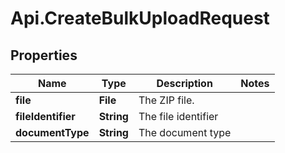 # Api.CreateBulkUploadRequest

## Properties

Name | Type | Description | Notes
------------ | ------------- | ------------- | -------------
**file** | **File** | The ZIP file. | 
**fileIdentifier** | **String** | The file identifier | 
**documentType** | **String** | The document type | 


